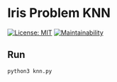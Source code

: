 # Iris Problem KNN
[![License: MIT](https://img.shields.io/badge/License-MIT-blue.svg)](https://opensource.org/licenses/MIT)
[![Maintainability](https://api.codeclimate.com/v1/badges/faa8b922fbe8d9f11710/maintainability)](https://codeclimate.com/github/ramonsantos/iris-problem-knn/maintainability)

## Run
```bash
python3 knn.py 
```
